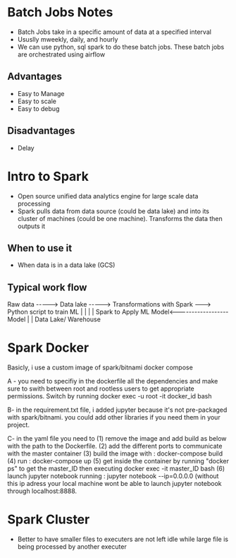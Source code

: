 # Batch Jobs Notes
- Batch Jobs take in a specific amount of data at a specified interval
- Ususlly mweekly, daily, and hourly 
- We can use python, sql spark to do these batch jobs. These batch jobs are orchestrated using airflow

## Advantages 
- Easy to Manage 
- Easy to scale
- Easy to debug

## Disadvantages
- Delay


# Intro to Spark
- Open source unified data analytics engine for large scale data processing 
- Spark pulls data from data source (could be data lake) and into its cluster of machines (could be one machine). Transforms the data then outputs it

## When to use it
- When data is in a data lake (GCS) 

## Typical work flow

Raw data -----> Data lake -----> Transformations with Spark ---> Python script to train ML
                                        |                                   |
                                        |                                   |
                                Spark to Apply ML Model<------------------Model
                                        |
                                        |
                                Data Lake/ Warehouse




# Spark Docker

Basicly, i use a custom image of spark/bitnami docker compose 

A - you need to specifiy in the dockerfile all the dependencies and make sure
to swith between root and rootless users to get appropriate permissions.  Switch by running docker exec -u root -it docker_id bash

B- in the requirement.txt file, i added jupyter because it's not pre-packaged with spark/bitnami. you could add other 
libraries if you need them in your project.

C- in the yaml file you need to (1) remove the image and add build as below with the path to the Dockerfile. 
(2) add the different ports to communicate with the master container (3) build the image with : docker-compose build
(4) run : docker-compose up (5) get inside the container by running "docker ps" to get the master_ID then executing
docker exec -it master_ID bash (6) launch jupyter notebook running : jupyter notebook --ip=0.0.0.0 (without this ip adress
your local machine wont be able to launch jupyter notebook through localhost:8888.

# Spark Cluster
- Better to have smaller files to executers are not left idle while large file is being processed by another executer
